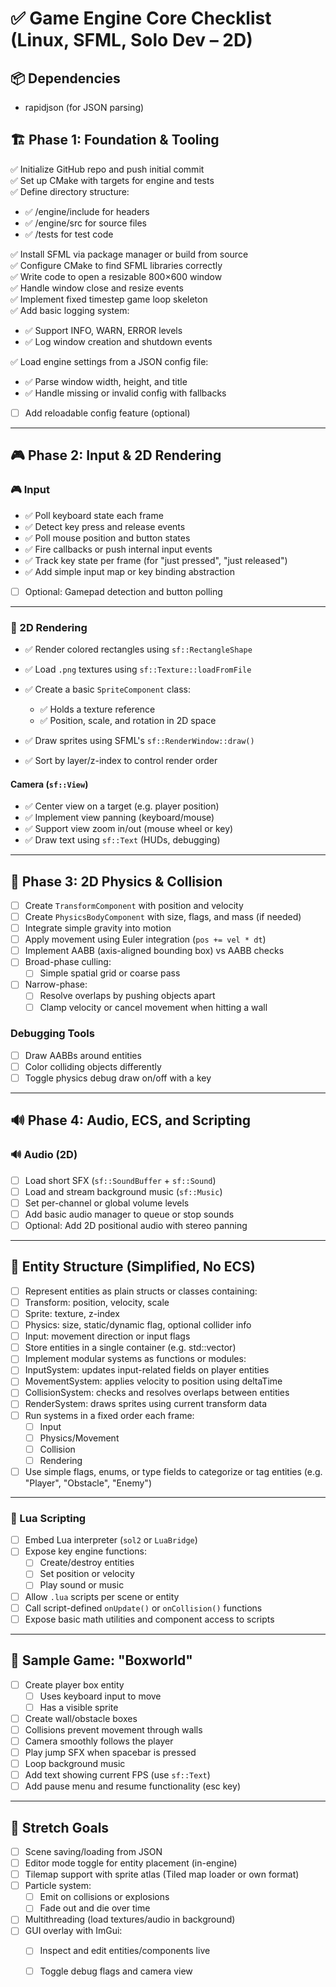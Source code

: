 # ✅ Game Engine Core Checklist (Linux, SFML, Solo Dev – 2D)
## 📦 Dependencies
- rapidjson (for JSON parsing)
## 🏗️ Phase 1: Foundation & Tooling

✅ Initialize GitHub repo and push initial commit  
✅ Set up CMake with targets for engine and tests  
✅ Define directory structure:
- ✅ /engine/include for headers  
- ✅ /engine/src for source files  
- ✅ /tests for test code  

✅ Install SFML via package manager or build from source  
✅ Configure CMake to find SFML libraries correctly  
✅ Write code to open a resizable 800×600 window  
✅ Handle window close and resize events  
✅ Implement fixed timestep game loop skeleton  
✅ Add basic logging system:
- ✅ Support INFO, WARN, ERROR levels  
- ✅ Log window creation and shutdown events  

✅ Load engine settings from a JSON config file:
- ✅ Parse window width, height, and title  
- ✅ Handle missing or invalid config with fallbacks  
- [ ] Add reloadable config feature (optional)

---

## 🎮 Phase 2: Input & 2D Rendering

### 🎮 Input
- ✅ Poll keyboard state each frame  
- ✅ Detect key press and release events  
- ✅ Poll mouse position and button states  
- ✅ Fire callbacks or push internal input events  
- ✅ Track key state per frame (for "just pressed", "just released")  
- ✅ Add simple input map or key binding abstraction  
- [ ] Optional: Gamepad detection and button polling

---

### 🎨 2D Rendering
- ✅ Render colored rectangles using `sf::RectangleShape`  
- ✅ Load `.png` textures using `sf::Texture::loadFromFile`  
- ✅ Create a basic `SpriteComponent` class:
  - ✅ Holds a texture reference  
  - ✅ Position, scale, and rotation in 2D space  

- ✅ Draw sprites using SFML's `sf::RenderWindow::draw()`  
- ✅ Sort by layer/z-index to control render order  

#### Camera (`sf::View`)
- ✅ Center view on a target (e.g. player position)  
- ✅ Implement view panning (keyboard/mouse)  
- ✅ Support view zoom in/out (mouse wheel or key)  
- ✅ Draw text using `sf::Text` (HUDs, debugging)

---

## 🧱 Phase 3: 2D Physics & Collision

- [ ] Create `TransformComponent` with position and velocity  
- [ ] Create `PhysicsBodyComponent` with size, flags, and mass (if needed)  
- [ ] Integrate simple gravity into motion  
- [ ] Apply movement using Euler integration (`pos += vel * dt`)  
- [ ] Implement AABB (axis-aligned bounding box) vs AABB checks  
- [ ] Broad-phase culling:
  - [ ] Simple spatial grid or coarse pass  
- [ ] Narrow-phase:
  - [ ] Resolve overlaps by pushing objects apart  
  - [ ] Clamp velocity or cancel movement when hitting a wall  

### Debugging Tools
- [ ] Draw AABBs around entities  
- [ ] Color colliding objects differently  
- [ ] Toggle physics debug draw on/off with a key

---

## 🔊 Phase 4: Audio, ECS, and Scripting

### 🔊 Audio (2D)
- [ ] Load short SFX (`sf::SoundBuffer` + `sf::Sound`)  
- [ ] Load and stream background music (`sf::Music`)  
- [ ] Set per-channel or global volume levels  
- [ ] Add basic audio manager to queue or stop sounds  
- [ ] Optional: Add 2D positional audio with stereo panning

---
## 🧱 Entity Structure (Simplified, No ECS)

- [ ] Represent entities as plain structs or classes containing:
- [ ] Transform: position, velocity, scale
- [ ] Sprite: texture, z-index
- [ ] Physics: size, static/dynamic flag, optional collider info
- [ ] Input: movement direction or input flags
- [ ] Store entities in a single container (e.g. std::vector<Entity>)
- [ ] Implement modular systems as functions or modules:
- [ ] InputSystem: updates input-related fields on player entities
- [ ] MovementSystem: applies velocity to position using deltaTime
- [ ] CollisionSystem: checks and resolves overlaps between entities
- [ ] RenderSystem: draws sprites using current transform data
- [ ] Run systems in a fixed order each frame:
  - [ ] Input
  - [ ] Physics/Movement
  - [ ] Collision
  - [ ] Rendering
- [ ] Use simple flags, enums, or type fields to categorize or tag entities (e.g. "Player", "Obstacle", "Enemy")
---

### 📜 Lua Scripting
- [ ] Embed Lua interpreter (`sol2` or `LuaBridge`)  
- [ ] Expose key engine functions:
  - [ ] Create/destroy entities  
  - [ ] Set position or velocity  
  - [ ] Play sound or music  
- [ ] Allow `.lua` scripts per scene or entity  
- [ ] Call script-defined `onUpdate()` or `onCollision()` functions  
- [ ] Expose basic math utilities and component access to scripts

---

## 🧪 Sample Game: "Boxworld"
- [ ] Create player box entity
  - [ ] Uses keyboard input to move  
  - [ ] Has a visible sprite  

- [ ] Create wall/obstacle boxes  
- [ ] Collisions prevent movement through walls  
- [ ] Camera smoothly follows the player  
- [ ] Play jump SFX when spacebar is pressed  
- [ ] Loop background music  
- [ ] Add text showing current FPS (use `sf::Text`)  
- [ ] Add pause menu and resume functionality (esc key)

---

## 🚀 Stretch Goals
- [ ] Scene saving/loading from JSON  
- [ ] Editor mode toggle for entity placement (in-engine)  
- [ ] Tilemap support with sprite atlas (Tiled map loader or own format)  
- [ ] Particle system:
  - [ ] Emit on collisions or explosions  
  - [ ] Fade out and die over time  

- [ ] Multithreading (load textures/audio in background)  
- [ ] GUI overlay with ImGui:
  - [ ] Inspect and edit entities/components live  
  - [ ] Toggle debug flags and camera view

